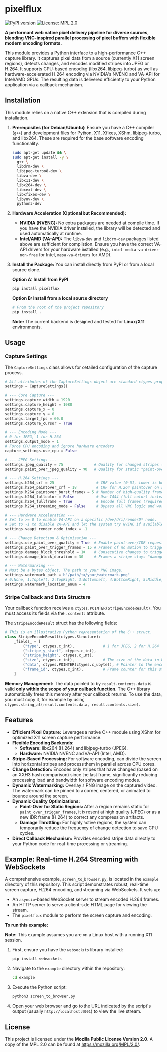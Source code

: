 # pixelflux

[![PyPI version](https://badge.fury.io/py/pixelflux.svg)](https://badge.fury.io/py/pixelflux)
[![License: MPL 2.0](https://img.shields.io/badge/License-MPL%202.0-brightgreen.svg)](https://opensource.org/licenses/MPL-2.0)

**A performant web native pixel delivery pipeline for diverse sources, blending VNC-inspired parallel processing of pixel buffers with flexible modern encoding formats.**

This module provides a Python interface to a high-performance C++ capture library. It captures pixel data from a source (currently X11 screen regions), detects changes, and encodes modified stripes into JPEG or H.264. It supports CPU-based encoding (libx264, libjpeg-turbo) as well as hardware-accelerated H.264 encoding via NVIDIA's NVENC and VA-API for Intel/AMD GPUs. The resulting data is delivered efficiently to your Python application via a callback mechanism.

## Installation

This module relies on a native C++ extension that is compiled during installation.

1.  **Prerequisites (for Debian/Ubuntu):**
    Ensure you have a C++ compiler (`g++`) and development files for Python, X11, Xfixes, XShm, libjpeg-turbo, and libx264. These are required for the base software encoding functionality.

    ```bash
    sudo apt-get update && \
    sudo apt-get install -y \
      g++ \
      libdrm-dev \
      libjpeg-turbo8-dev \
      libva-dev \
      libx11-dev \
      libx264-dev \
      libxext-dev \
      libxfixes-dev \
      libyuv-dev \
      python3-dev
    ```

2.  **Hardware Acceleration (Optional but Recommended):**
    *   **NVIDIA (NVENC):** No extra packages are needed at compile time. If you have the NVIDIA driver installed, the library will be detected and used automatically at runtime.
    *   **Intel/AMD (VA-API):** The `libva-dev` and `libdrm-dev` packages listed above are sufficient for compilation. Ensure you have the correct VA-API drivers for your hardware installed (e.g., `intel-media-va-driver-non-free` for Intel, `mesa-va-drivers` for AMD).

3.  **Install the Package:**
    You can install directly from PyPI or from a local source clone.

    **Option A: Install from PyPI**
    ```bash
    pip install pixelflux
    ```

    **Option B: Install from a local source directory**
    ```bash
    # From the root of the project repository
    pip install .
    ```

    **Note:** The current backend is designed and tested for **Linux/X11** environments.

## Usage

### Capture Settings

The `CaptureSettings` class allows for detailed configuration of the capture process.

```python
# All attributes of the CaptureSettings object are standard ctypes properties.
settings = CaptureSettings()

# --- Core Capture ---
settings.capture_width = 1920
settings.capture_height = 1080
settings.capture_x = 0
settings.capture_y = 0
settings.target_fps = 60.0
settings.capture_cursor = True

# --- Encoding Mode ---
# 0 for JPEG, 1 for H.264
settings.output_mode = 1
# Force CPU encoding and ignore hardware encoders
capture_settings.use_cpu = False

# --- JPEG Settings ---
settings.jpeg_quality = 75              # Quality for changed stripes (0-100)
settings.paint_over_jpeg_quality = 90   # Quality for static "paint-over" stripes (0-100)

# --- H.264 Settings ---
settings.h264_crf = 25                   # CRF value (0-51, lower is better quality/higher bitrate)
settings.h264_paintover_crf = 18         # CRF for H.264 paintover on static content. Must be lower than h264_crf to activate.
settings.h264_paintover_burst_frames = 5 # Number of high-quality frames to send in a burst when a paintover is triggered.
settings.h264_fullcolor = False          # Use I444 (full color) instead of I420 for software encoding
settings.h264_fullframe = True           # Encode full frames (required for HW accel) instead of just changed stripes
settings.h264_streaming_mode = False     # Bypass all VNC logic and work like a normal video encoder, higher constant CPU usage for fullscreen gaming/videos

# --- Hardware Acceleration ---
# Set to >= 0 to enable VA-API on a specific /dev/dri/renderD* node.
# Set to -1 to disable VA-API and let the system try NVENC if available.
settings.vaapi_render_node_index = -1

# --- Change Detection & Optimization ---
settings.use_paint_over_quality = True  # Enable paint-over/IDR requests for static regions
settings.paint_over_trigger_frames = 15 # Frames of no motion to trigger paint-over
settings.damage_block_threshold = 10    # Consecutive changes to trigger "damaged" state
settings.damage_block_duration = 30     # Frames a stripe stays "damaged"

# --- Watermarking ---
# Must be a bytes object. The path to your PNG image.
settings.watermark_path = b"/path/to/your/watermark.png" 
# 0:None, 1:TopLeft, 2:TopRight, 3:BottomLeft, 4:BottomRight, 5:Middle, 6:Animated
settings.watermark_location_enum = 4 
```

### Stripe Callback and Data Structure

Your callback function receives a `ctypes.POINTER(StripeEncodeResult)`. You must access its fields via the `.contents` attribute.

The `StripeEncodeResult` struct has the following fields:

```python
# This is an illustrative Python representation of the C++ struct.
class StripeEncodeResult(ctypes.Structure):
    _fields_ = [
        ("type", ctypes.c_int),             # 1 for JPEG, 2 for H.264
        ("stripe_y_start", ctypes.c_int),
        ("stripe_height", ctypes.c_int),
        ("size", ctypes.c_int),             # The size of the data in bytes
        ("data", ctypes.POINTER(ctypes.c_ubyte)), # Pointer to the encoded data
        ("frame_id", ctypes.c_int),         # Frame counter for this stripe
    ]
```

**Memory Management:** The data pointed to by `result.contents.data` is valid **only within the scope of your callback function**. The C++ library automatically frees this memory after your callback returns. To use the data, you must copy it, for example by using `ctypes.string_at(result.contents.data, result.contents.size)`.

## Features

*   **Efficient Pixel Capture:** Leverages a native C++ module using XShm for optimized X11 screen capture performance.
*   **Flexible Encoding Backends:**
    *   **Software:** libx264 (H.264) and libjpeg-turbo (JPEG).
    *   **Hardware:** NVIDIA NVENC and VA-API (Intel, AMD).
*   **Stripe-Based Processing:** For software encoding, can divide the screen into horizontal stripes and process them in parallel across CPU cores.
*   **Change Detection:** Encodes only stripes that have changed (based on an XXH3 hash comparison) since the last frame, significantly reducing processing load and bandwidth for software encoding modes.
*   **Dynamic Watermarking:** Overlay a PNG image on the captured video. The watermark can be pinned to a corner, centered, or animated to bounce around the screen.
*   **Dynamic Quality Optimizations:**
    *   **Paint-Over for Static Regions:** After a region remains static for `paint_over_trigger_frames`, it is resent at high quality (JPEG) or as a new IDR frame (H.264) to correct any compression artifacts.
    *   **Damage Throttling:** For highly active regions, the system can temporarily reduce the frequency of change detection to save CPU cycles.
*   **Direct Callback Mechanism:** Provides encoded stripe data directly to your Python code for real-time processing or streaming.

## Example: Real-time H.264 Streaming with WebSockets

A comprehensive example, `screen_to_browser.py`, is located in the `example` directory of this repository. This script demonstrates robust, real-time screen capture, H.264 encoding, and streaming via WebSockets. It sets up:

*   An `asyncio`-based WebSocket server to stream encoded H.264 frames.
*   An HTTP server to serve a client-side HTML page for viewing the stream.
*   The `pixelflux` module to perform the screen capture and encoding.

**To run this example:**

**Note:** This example assumes you are on a Linux host with a running X11 session.

1.  First, ensure you have the `websockets` library installed:
    ```bash
    pip install websockets
    ```

2.  Navigate to the `example` directory within the repository:
    ```bash
    cd example
    ```
3.  Execute the Python script:
    ```bash
    python3 screen_to_browser.py
    ```
4.  Open your web browser and go to the URL indicated by the script's output (usually `http://localhost:9001`) to view the live stream.

## License

This project is licensed under the **Mozilla Public License Version 2.0**.
A copy of the MPL 2.0 can be found at https://mozilla.org/MPL/2.0/.
